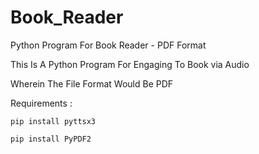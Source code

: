 # Book_Reader
Python Program For Book Reader - PDF Format

This Is A Python Program For Engaging To Book via Audio

Wherein The File Format Would Be PDF

Requirements : 

    pip install pyttsx3
    
    pip install PyPDF2
